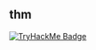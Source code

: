 

## thm

[![TryHackMe Badge](https://tryhackme-badges.s3.amazonaws.com/taww.png)](https://tryhackme.com/p/taww)

